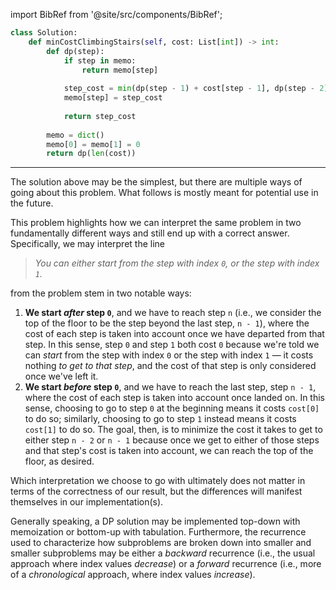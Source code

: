 import BibRef from '@site/src/components/BibRef';

```python
class Solution:
    def minCostClimbingStairs(self, cost: List[int]) -> int:
        def dp(step):
            if step in memo:
                return memo[step]
            
            step_cost = min(dp(step - 1) + cost[step - 1], dp(step - 2) + cost[step - 2])
            memo[step] = step_cost
            
            return step_cost
        
        memo = dict()
        memo[0] = memo[1] = 0
        return dp(len(cost)) 
```

---

The solution above may be the simplest, but there are multiple ways of going about this problem. What follows is mostly meant for potential use in the future.

This problem highlights how we can interpret the same problem in two fundamentally different ways and still end up with a correct answer. Specifically, we may interpret the line

> *You can either start from the step with index `0`, or the step with index `1`.*

from the problem stem in two notable ways:

1. **We start *after* step `0`**, and we have to reach step `n` (i.e., we consider the top of the floor to be the step beyond the last step, `n - 1`), where the cost of each step is taken into account once we have departed from that step. In this sense, step `0` and step `1` both cost `0` because we're told we can *start* from the step with index `0` or the step with index `1` &#8212; it costs nothing *to get to that step*, and the cost of that step is only considered once we've left it.
2. **We start *before* step `0`**, and we have to reach the last step, step `n - 1`, where the cost of each step is taken into account once landed on. In this sense, choosing to go to step `0` at the beginning means it costs `cost[0]` to do so; similarly, choosing to go to step `1` instead means it costs `cost[1]` to do so. The goal, then, is to minimize the cost it takes to get to either step `n - 2` or `n - 1` because once we get to either of those steps and that step's cost is taken into account, we can reach the top of the floor, as desired.

Which interpretation we choose to go with ultimately does not matter in terms of the correctness of our result, but the differences will manifest themselves in our implementation(s).

Generally speaking, a DP solution may be implemented top-down with memoization or bottom-up with tabulation. Furthermore, the recurrence used to characterize how subproblems are broken down into smaller and smaller subproblems may be either a *backward* recurrence (i.e., the usual approach where index values *decrease*) or a *forward* recurrence (i.e., more of a *chronological* approach, where index values *increase*).
